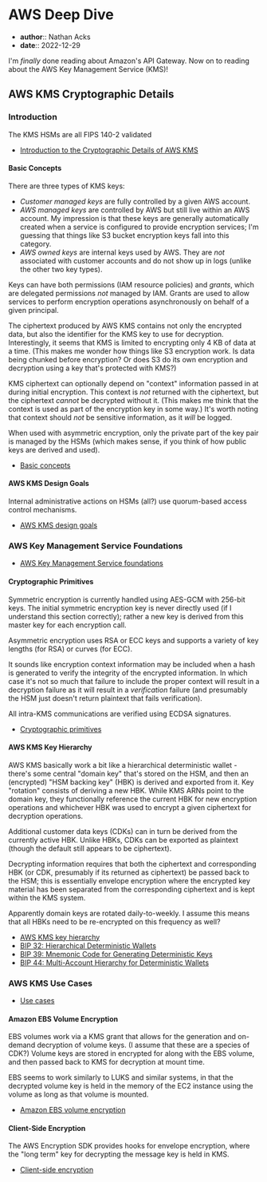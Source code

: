 # AWS Deep Dive

* **author**:: Nathan Acks  
* **date**:: 2022-12-29

I'm *finally* done reading about Amazon's API Gateway. Now on to reading about the AWS Key Management Service (KMS)!

## AWS KMS Cryptographic Details

### Introduction

The KMS HSMs are all FIPS 140-2 validated

* [Introduction to the Cryptographic Details of AWS KMS](https://docs.aws.amazon.com/kms/latest/cryptographic-details/intro.html)

#### Basic Concepts

There are three types of KMS keys:

* *Customer managed keys* are fully controlled by a given AWS account.
* *AWS managed keys* are controlled by AWS but still live within an AWS account. My impression is that these keys are generally automatically created when a service is configured to provide encryption services; I'm guessing that things like S3 bucket encryption keys fall into this category.
* *AWS owned keys* are internal keys used by AWS. They are *not* associated with customer accounts and do not show up in logs (unlike the other two key types).

Keys can have both permissions (IAM resource policies) and *grants*, which are delegated permissions *not* managed by IAM. Grants are used to allow services to perform encryption operations asynchronously on behalf of a given principal.

The ciphertext produced by AWS KMS contains not only the encrypted data, but also the identifier for the KMS key to use for decryption. Interestingly, it seems that KMS is limited to encrypting only 4 KB of data at a time. (This makes me wonder how things like S3 encryption work. Is data being chunked before encryption? Or does S3 do its own encryption and decryption using a key that's protected with KMS?)

KMS ciphertext can optionally depend on "context" information passed in at during initial encryption. This context is *not* returned with the ciphertext, but the ciphertext *cannot* be decrypted without it. (This makes me think that the context is used as part of the encryption key in some way.) It's worth noting that context should *not* be sensitive information, as it *will* be logged.

When used with asymmetric encryption, only the private part of the key pair is managed by the HSMs (which makes sense, if you think of how public keys are derived and used).

* [Basic concepts](https://docs.aws.amazon.com/kms/latest/cryptographic-details/basic-concepts.html)

#### AWS KMS Design Goals

Internal administrative actions on HSMs (all?) use quorum-based access control mechanisms.

* [AWS KMS design goals](https://docs.aws.amazon.com/kms/latest/cryptographic-details/design-goals.html)

### AWS Key Management Service Foundations

* [AWS Key Management Service foundations](https://docs.aws.amazon.com/kms/latest/cryptographic-details/foundation.html)

#### Cryptographic Primitives

Symmetric encryption is currently handled using AES-GCM with 256-bit keys. The initial symmetric encryption key is never directly used (if I understand this section correctly); rather a new key is derived from this master key for each encryption call.

Asymmetric encryption uses RSA or ECC keys and supports a variety of key lengths (for RSA) or curves (for ECC).

It sounds like encryption context information may be included when a hash is generated to verify the integrity of the encrypted information. In which case it's not so much that failure to include the proper context will result in a decryption failure as it will result in a *verification* failure (and presumably the HSM just doesn't return plaintext that fails verification).

All intra-KMS communications are verified using ECDSA signatures.

* [Cryptographic primitives](https://docs.aws.amazon.com/kms/latest/cryptographic-details/crypto-primitives.html)

#### AWS KMS Key Hierarchy

AWS KMS basically work a bit like a hierarchical deterministic wallet - there's some central "domain key" that's stored on the HSM, and then an (encrypted) "HSM backing key" (HBK) is derived and exported from it. Key "rotation" consists of deriving a new HBK. While KMS ARNs point to the domain key, they functionally reference the current HBK for new encryption operations and whichever HBK was used to encrypt a given ciphertext for decryption operations.

Additional customer data keys (CDKs) can in turn be derived from the currently active HBK. Unlike HBKs, CDKs can be exported as plaintext (though the default still appears to be ciphertext).

Decrypting information requires that both the ciphertext and corresponding HBK (or CDK, presumably if its returned as ciphertext) be passed back to the HSM; this is essentially envelope encryption where the encrypted key material has been separated from the corresponding ciphertext and is kept within the KMS system.

Apparently domain keys are rotated daily-to-weekly. I assume this means that all HBKs need to be re-encrypted on this frequency as well?

* [AWS KMS key hierarchy](https://docs.aws.amazon.com/kms/latest/cryptographic-details/key-hierarchy.html)
* [BIP 32: Hierarchical Deterministic Wallets](https://github.com/bitcoin/bips/blob/master/bip-0032.mediawiki)
* [BIP 39: Mnemonic Code for Generating Deterministic Keys](https://github.com/bitcoin/bips/blob/master/bip-0039.mediawiki)
* [BIP 44: Multi-Account Hierarchy for Deterministic Wallets](https://github.com/bitcoin/bips/blob/master/bip-0044.mediawiki)

### AWS KMS Use Cases

* [Use cases](https://docs.aws.amazon.com/kms/latest/cryptographic-details/use-cases.html)

#### Amazon EBS Volume Encryption

EBS volumes work via a KMS grant that allows for the generation and on-demand decryption of volume keys. (I assume that these are a species of CDK?) Volume keys are stored in encrypted for along with the EBS volume, and then passed back to KMS for decryption at mount time.

EBS seems to work similarly to LUKS and similar systems, in that the decrypted volume key is held in the memory of the EC2 instance using the volume as long as that volume is mounted.

* [Amazon EBS volume encryption](https://docs.aws.amazon.com/kms/latest/cryptographic-details/ebs-volume-encryption.html)

#### Client-Side Encryption

The AWS Encryption SDK provides hooks for envelope encryption, where the "long term" key for decrypting the message key is held in KMS.

* [Client-side encryption](https://docs.aws.amazon.com/kms/latest/cryptographic-details/client-side-encryption.html)
